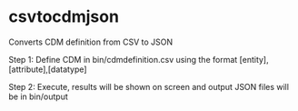 # csvtocdmjson
 Converts CDM definition from CSV to JSON

Step 1: Define CDM in bin/cdmdefinition.csv using the format [entity],[attribute],[datatype]

Step 2: Execute, results will be shown on screen and output JSON files will be in bin/output
